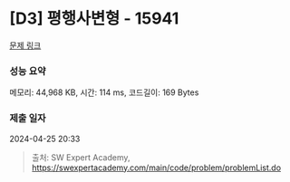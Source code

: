 # [D3] 평행사변형 - 15941 

[문제 링크](https://swexpertacademy.com/main/code/problem/problemDetail.do?contestProbId=AYVgOZEKOpcDFAQK) 

### 성능 요약

메모리: 44,968 KB, 시간: 114 ms, 코드길이: 169 Bytes

### 제출 일자

2024-04-25 20:33



> 출처: SW Expert Academy, https://swexpertacademy.com/main/code/problem/problemList.do